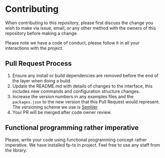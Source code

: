 # Contributing

When contributing to this repository, please first discuss the change you wish to make via issue,
email, or any other method with the owners of this repository before making a change.

Please note we have a code of conduct, please follow it in all your interactions with the project.

## Pull Request Process

1. Ensure any install or build dependencies are removed before the end of the layer when doing a build.
2. Update the README.md with details of changes to the interface, this includes new commands and configuration structure changes.
3. Increase the version numbers in any examples files and the `packages.json` to the new version that this
   Pull Request would represent. The versioning scheme we use is [SemVer](http://semver.org/).
4. Your PR will be merged after code owner review.

## Functional programming rather imperative

Please, write your code using functional programming concept rather imperative. We have installed fp-ts in project. Feel free to use any staff from the library.
